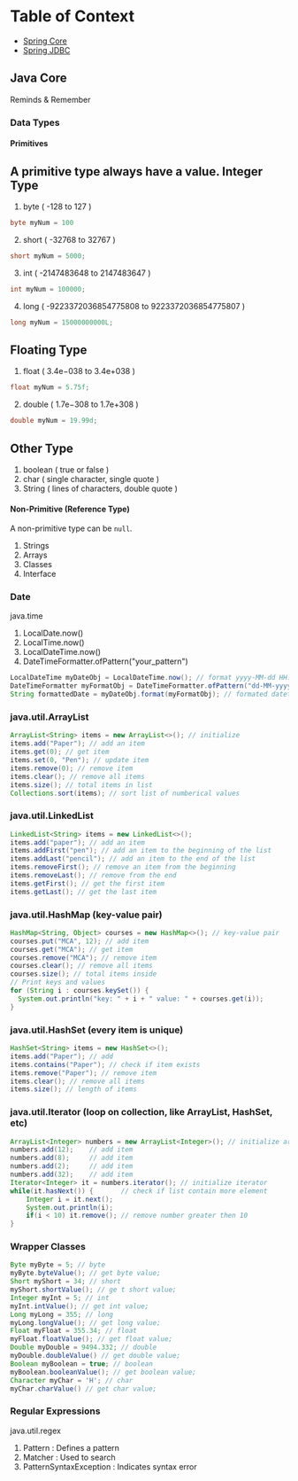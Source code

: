 # Table of Context
- [Spring Core]()
- [Spring JDBC](src/main/java/io/github/sorabh86/spring/jdbc/README.md)


## Java Core 
Reminds & Remember

### Data Types
#### Primitives
A primitive type always have a value.
Integer Type
-----------
1. byte ( -128 to 127 )
```java
byte myNum = 100
```
2. short ( -32768 to 32767 )
```java
short myNum = 5000;
```
3. int ( -2147483648 to 2147483647 )
```java
int myNum = 100000;
```
4. long ( -9223372036854775808 to 9223372036854775807 )
```java
long myNum = 15000000000L;
```

Floating Type
------------
1. float ( 3.4e−038 to 3.4e+038 )
```java
float myNum = 5.75f;
```
2. double ( 1.7e−308 to 1.7e+308 )
```java
double myNum = 19.99d;
```

Other Type
----------
1. boolean ( true or false )
2. char ( single character, single quote )
3. String ( lines of characters, double quote )

#### Non-Primitive (Reference Type)
A non-primitive type can be `null`.
1. Strings
2. Arrays
3. Classes
4. Interface

### Date
java.time
1. LocalDate.now()
2. LocalTime.now()
3. LocalDateTime.now()
4. DateTimeFormatter.ofPattern("your_pattern")
```java
LocalDateTime myDateObj = LocalDateTime.now(); // format yyyy-MM-dd HH:mm:ss:ns
DateTimeFormatter myFormatObj = DateTimeFormatter.ofPattern("dd-MM-yyyy HH:mm:ss"); // set formatter
String formattedDate = myDateObj.format(myFormatObj); // formated datetime
```

### java.util.ArrayList
```java
ArrayList<String> items = new ArrayList<>(); // initialize
items.add("Paper"); // add an item
items.get(0); // get item
items.set(0, "Pen"); // update item
items.remove(0); // remove item
items.clear(); // remove all items
items.size(); // total items in list
Collections.sort(items); // sort list of numberical values
```

### java.util.LinkedList
```java
LinkedList<String> items = new LinkedList<>();
items.add("paper"); // add an item
items.addFirst("pen"); // add an item to the beginning of the list
items.addLast("pencil"); // add an item to the end of the list
items.removeFirst(); // remove an item from the beginning
items.removeLast(); // remove from the end
items.getFirst(); // get the first item
items.getLast(); // get the last item
```

### java.util.HashMap (key-value pair)
```java
HashMap<String, Object> courses = new HashMap<>(); // key-value pair
courses.put("MCA", 12); // add item
courses.get("MCA"); // get item
courses.remove("MCA"); // remove item
courses.clear(); // remove all items
courses.size(); // total items inside
// Print keys and values
for (String i : courses.keySet()) {
  System.out.println("key: " + i + " value: " + courses.get(i));
}
```

### java.util.HashSet (every item is unique)
```java
HashSet<String> items = new HashSet<>();
items.add("Paper"); // add
items.contains("Paper"); // check if item exists
items.remove("Paper"); // remove item
items.clear(); // remove all items
items.size(); // length of items
```

### java.util.Iterator (loop on collection, like ArrayList, HashSet, etc)
```java
ArrayList<Integer> numbers = new ArrayList<Integer>(); // initialize array list
numbers.add(12);    // add item
numbers.add(8);     // add item
numbers.add(2);     // add item
numbers.add(32);    // add item
Iterator<Integer> it = numbers.iterator(); // initialize iterator
while(it.hasNext()) {       // check if list contain more element
    Integer i = it.next();
    System.out.println(i);
    if(i < 10) it.remove(); // remove number greater then 10
}
```

### Wrapper Classes
```java
Byte myByte = 5; // byte
myByte.byteValue(); // get byte value;
Short myShort = 34; // short
myShort.shortValue(); // ge t short value;
Integer myInt = 5; // int
myInt.intValue(); // get int value;
Long myLong = 355; // long
myLong.longValue(); // get long value;
Float myFloat = 355.34; // float
myFloat.floatValue(); // get float value;
Double myDouble = 9494.332; // double
myDouble.doubleValue() // get double value;
Boolean myBoolean = true; // boolean
myBoolean.booleanValue(); // get boolean value;
Character myChar = 'H'; // char
myChar.charValue() // get char value;
```

### Regular Expressions
java.util.regex
1. Pattern : Defines a pattern
2. Matcher : Used to search
3. PatternSyntaxException : Indicates syntax error
```java

```


